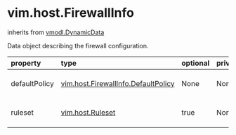 vim.host.FirewallInfo
=====================
inherits from [vmodl.DynamicData](docs/vmodl.DynamicData.md)


Data object describing the firewall configuration.

| property | type | optional | priv | desc |
|:---------|:-----|:---------|:-----|:-----|
| defaultPolicy | [vim.host.FirewallInfo.DefaultPolicy](vim.host.FirewallInfo.DefaultPolicy.md "vim.host.FirewallInfo.DefaultPolicy") | None | None | Default firewall policy. |
| ruleset | [vim.host.Ruleset](vim.host.Ruleset.md "vim.host.Ruleset") | true | None | List of configured rulesets. |


